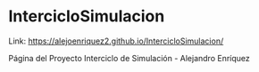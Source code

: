 # IntercicloSimulacion
Link: https://alejoenriquez2.github.io/IntercicloSimulacion/

Página del Proyecto Interciclo de Simulación - Alejandro Enríquez
